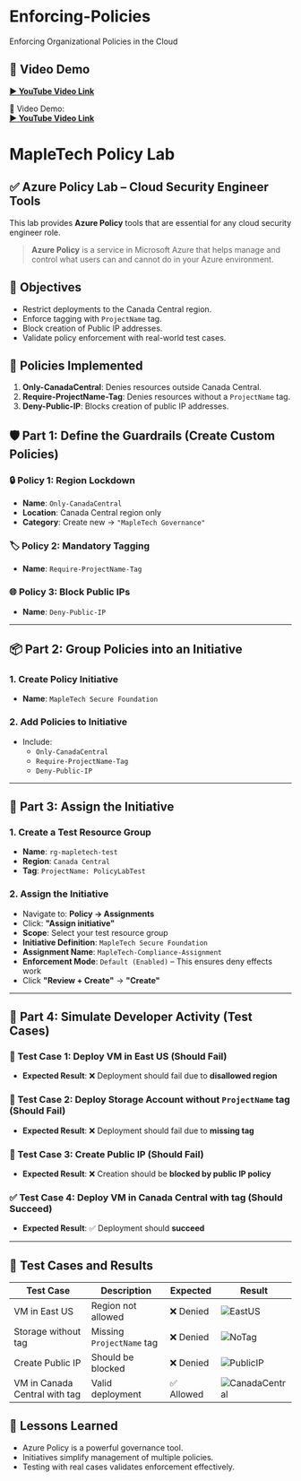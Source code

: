 # Enforcing-Policies
Enforcing Organizational Policies in the Cloud

## 🎥 Video Demo
**[▶️ YouTube Video Link](https://youtu.be/EBBPP0rfjlM)**

🎥 Video Demo:  
**[▶️ YouTube Video Link](https://youtu.be/EBBPP0rfjlM)**

# MapleTech Policy Lab

## ✅ Azure Policy Lab – Cloud Security Engineer Tools
This lab provides **Azure Policy** tools that are essential for any cloud security engineer role.
> **Azure Policy** is a service in Microsoft Azure that helps manage and control what users can and cannot do in your Azure environment.


## 🎯 Objectives
- Restrict deployments to the Canada Central region.
- Enforce tagging with `ProjectName` tag.
- Block creation of Public IP addresses.
- Validate policy enforcement with real-world test cases.

## 📜 Policies Implemented
1. **Only-CanadaCentral**: Denies resources outside Canada Central.
2. **Require-ProjectName-Tag**: Denies resources without a `ProjectName` tag.
3. **Deny-Public-IP**: Blocks creation of public IP addresses.

## 🛡️ Part 1: Define the Guardrails (Create Custom Policies)

### 🔒 Policy 1: Region Lockdown
- **Name**: `Only-CanadaCentral`
- **Location**: Canada Central region only
- **Category**: Create new → `"MapleTech Governance"`

### 🏷️ Policy 2: Mandatory Tagging
- **Name**: `Require-ProjectName-Tag`

### 🌐 Policy 3: Block Public IPs
- **Name**: `Deny-Public-IP`

---

## 📦 Part 2: Group Policies into an Initiative

### 1. Create Policy Initiative
- **Name**: `MapleTech Secure Foundation`

### 2. Add Policies to Initiative
- Include:
  - `Only-CanadaCentral`
  - `Require-ProjectName-Tag`
  - `Deny-Public-IP`

---

## 🔗 Part 3: Assign the Initiative

### 1. Create a Test Resource Group
- **Name**: `rg-mapletech-test`
- **Region**: `Canada Central`
- **Tag**: `ProjectName: PolicyLabTest`

### 2. Assign the Initiative
- Navigate to: **Policy → Assignments**
- Click: **"Assign initiative"**
- **Scope**: Select your test resource group
- **Initiative Definition**: `MapleTech Secure Foundation`
- **Assignment Name**: `MapleTech-Compliance-Assignment`
- **Enforcement Mode**: `Default (Enabled)` – This ensures deny effects work
- Click **"Review + Create"** → **"Create"**

---

## 🧪 Part 4: Simulate Developer Activity (Test Cases)

### 🔴 Test Case 1: Deploy VM in East US (Should Fail)
- **Expected Result**: ❌ Deployment should fail due to **disallowed region**

### 🔴 Test Case 2: Deploy Storage Account without `ProjectName` tag (Should Fail)
- **Expected Result**: ❌ Deployment should fail due to **missing tag**

### 🔴 Test Case 3: Create Public IP (Should Fail)
- **Expected Result**: ❌ Creation should be **blocked by public IP policy**

### ✅ Test Case 4: Deploy VM in Canada Central with tag (Should Succeed)
- **Expected Result**: ✅ Deployment should **succeed**

---

## 🚀 Test Cases and Results

| Test Case | Description | Expected | Result |
|-----------|-------------|----------|--------|
| VM in East US | Region not allowed | ❌ Denied | ![EastUS](screenshots/test-eastus.png) |
| Storage without tag | Missing `ProjectName` tag | ❌ Denied | ![NoTag](screenshots/test-notag.png) |
| Create Public IP | Should be blocked | ❌ Denied | ![PublicIP](screenshots/test-publicip.png) |
| VM in Canada Central with tag | Valid deployment | ✅ Allowed | ![CanadaCentral](screenshots/test-canada.png) |


## 🧠 Lessons Learned
- Azure Policy is a powerful governance tool.
- Initiatives simplify management of multiple policies.
- Testing with real cases validates enforcement effectively.




